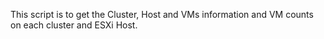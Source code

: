 This script is to get the Cluster, Host and VMs information and VM counts on each cluster and ESXi Host.
